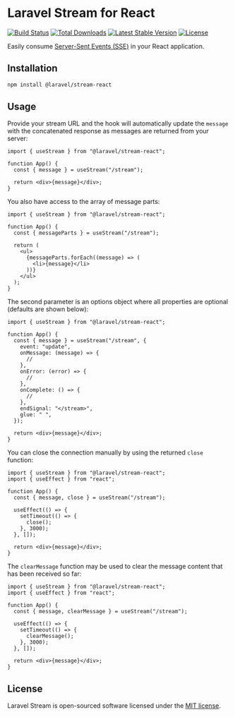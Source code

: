 # Laravel Stream for React

<p align="left">
<a href="https://github.com/laravel/stream/actions/workflows/tests.yml"><img src="https://github.com/laravel/stream/actions/workflows/tests.yml/badge.svg" alt="Build Status"></a>
<a href="https://www.npmjs.com/package/@laravel/stream-react"><img src="https://img.shields.io/npm/dt/@laravel/stream-react" alt="Total Downloads"></a>
<a href="https://www.npmjs.com/package/@laravel/stream-react"><img src="https://img.shields.io/npm/v/@laravel/stream-react" alt="Latest Stable Version"></a>
<a href="https://www.npmjs.com/package/@laravel/stream-react"><img src="https://img.shields.io/npm/l/@laravel/stream-react" alt="License"></a>
</p>

Easily consume [Server-Sent Events (SSE)](https://laravel.com/docs/responses#event-streams) in your React application.

## Installation

```bash
npm install @laravel/stream-react
```

## Usage

Provide your stream URL and the hook will automatically update the `message` with the concatenated response as messages are returned from your server:

```tsx
import { useStream } from "@laravel/stream-react";

function App() {
  const { message } = useStream("/stream");

  return <div>{message}</div>;
}
```

You also have access to the array of message parts:

```tsx
import { useStream } from "@laravel/stream-react";

function App() {
  const { messageParts } = useStream("/stream");

  return (
    <ul>
      {messageParts.forEach((message) => (
        <li>{message}</li>
      ))}
    </ul>
  );
}
```

The second parameter is an options object where all properties are optional (defaults are shown below):

```tsx
import { useStream } from "@laravel/stream-react";

function App() {
  const { message } = useStream("/stream", {
    event: "update",
    onMessage: (message) => {
      //
    },
    onError: (error) => {
      //
    },
    onComplete: () => {
      //
    },
    endSignal: "</stream>",
    glue: " ",
  });

  return <div>{message}</div>;
}
```

You can close the connection manually by using the returned `close` function:

```tsx
import { useStream } from "@laravel/stream-react";
import { useEffect } from "react";

function App() {
  const { message, close } = useStream("/stream");

  useEffect(() => {
    setTimeout(() => {
      close();
    }, 3000);
  }, []);

  return <div>{message}</div>;
}
```

The `clearMessage` function may be used to clear the message content that has been received so far:

```tsx
import { useStream } from "@laravel/stream-react";
import { useEffect } from "react";

function App() {
  const { message, clearMessage } = useStream("/stream");

  useEffect(() => {
    setTimeout(() => {
      clearMessage();
    }, 3000);
  }, []);

  return <div>{message}</div>;
}
```

## License

Laravel Stream is open-sourced software licensed under the [MIT license](LICENSE.md).
